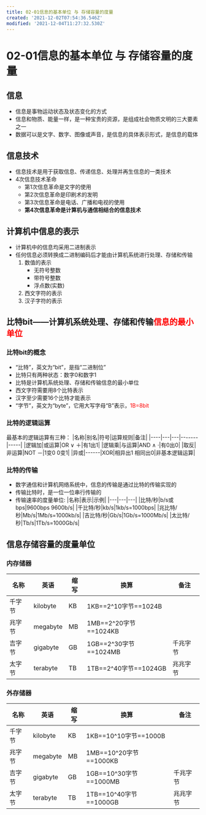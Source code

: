 ```yaml
---
title: 02-01信息的基本单位 与 存储容量的度量
created: '2021-12-02T07:54:36.546Z'
modified: '2021-12-04T11:27:32.530Z'
---
```


# 02-01信息的基本单位 与 存储容量的度量
## 信息
* 信息是事物运动状态及状态变化的方式
* 信息和物质、能量一样，是一种宝贵的资源，是组成社会物质文明的三大要素之一
* 数据可以是文字、数字、图像或声音，是信息的具体表示形式，是信息的载体 
## 信息技术
* 信息技术是用于获取信息、传递信息、处理并再生信息的一类技术
* 4次信息技术革命 
   - 第1次信息革命是文字的使用 
   - 第2次信息革命是印刷术的发明
   - 第3次信息革命是电话、广播和电视的使用 
   - **第4次信息革命是计算机与通信相结合的信息技术**
## 计算机中信息的表示
* 计算机中的信息均采用二进制表示
* 任何信息必须转换成二进制编码后才能由计算机系统进行处理、存储和传输
    1) 数值的表示 
        * 无符号整数
        * 带符号整数
        * 浮点数(实数)
    2) 西文字符的表示
    3) 汉子字符的表示
## 比特bit——计算机系统处理、存储和传输<font color=red>信息的最小单位</font>
### 比特bit的概念
* “比特”，英文为“bit”，是指“二进制位”
* 比特只有两种状态：数字0和数字1
* 比特是计算机系统处理、存储和传输信息的最小单位
* 西文字符需要用8个比特表示
* 汉字至少需要16个比特才能表示 
* “字节”，英文为“byte”，它用大写字母“B”表示，<font color=red>1B=8bit</font>
### 比特的逻辑运算
最基本的逻辑运算有三种：
|名称|别名|符号|运算规则|备注|
|----|---|---|-------|-----|
|逻辑加|或运算|OR ∨ ＋|有1出1|
|逻辑乘|与运算|AND ∧ ·|有0出0|
|取反|非运算|NOT －|1变0 0变1|
|异或|------|XOR|相异出1 相同出0|非基本逻辑运算|
### 比特的传输
* 数字通信和计算机网络系统中，信息的传输是通过比特的传输实现的
* 传输比特时，是一位一位串行传输的
* 传输速率的度量单位:
    |名称|表示|示例|
    |---|---|---|
    |比特/秒|b/s或bps|9600bps 9600b/s|
    |千比特/秒|kb/s|1kb/s=1000bps|
    |兆比特/秒|Mb/s|1Mb/s=1000kb/s|
    |吉比特/秒|Gb/s|1Gb/s=1000Mb/s|
    |太比特/秒|Tb/s|1Tb/s=1000Gb/s|

## 信息存储容量的度量单位
### 内存储器
|名称|英语|缩写|换算|备注|
|---|---|---|---|---|
|千字节|kilobyte|KB|1KB==2^10字节==1024B|
|兆字节|megabyte|MB|1MB==2^20字节==1024KB|
|吉字节|gigabyte|GB|1GB==2^30字节==1024MB|千兆字节|
|太字节|terabyte|TB|1TB==2^40字节==1024GB|兆兆字节|
### 外存储器
|名称|英语|缩写|换算|备注|
|---|---|---|---|---|
|千字节|kilobyte|KB|1KB==10^10字节==1000B|
|兆字节|megabyte|MB|1MB==10^20字节==1000KB|
|吉字节|gigabyte|GB|1GB==10^30字节==1000MB|千兆字节|
|太字节|terabyte|TB|1TB==10^40字节==1000GB|兆兆字节|






